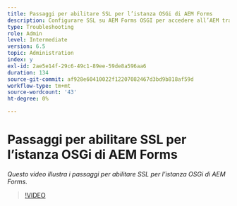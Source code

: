 ```yaml
---
title: Passaggi per abilitare SSL per l’istanza OSGi di AEM Forms
description: Configurare SSL su AEM Forms OSGI per accedere all’AEM tramite HTTPS
type: Troubleshooting
role: Admin
level: Intermediate
version: 6.5
topic: Administration
index: y
exl-id: 2ae5e14f-29c6-49c1-89ee-59de8a596aa6
duration: 134
source-git-commit: af928e60410022f12207082467d3bd9b818af59d
workflow-type: tm+mt
source-wordcount: '43'
ht-degree: 0%

---
```


# Passaggi per abilitare SSL per l’istanza OSGi di AEM Forms

*Questo video illustra i passaggi per abilitare SSL per l’istanza OSGi di AEM Forms.*

>[!VIDEO](https://video.tv.adobe.com/v/335524?quality=12&learn=on)

